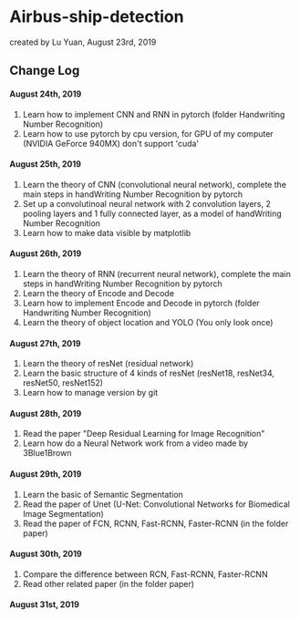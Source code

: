 # Airbus-ship-detection
created by Lu Yuan, August 23rd, 2019

## Change Log
#### August 24th, 2019
1. Learn how to implement CNN and RNN in pytorch (folder Handwriting Number Recognition)
2. Learn how to use pytorch by cpu version, for GPU of my computer (NVIDIA GeForce 940MX) don't support 'cuda'

#### August 25th, 2019
1. Learn the theory of CNN (convolutional neural network), complete the main steps in handWriting Number Recognition by pytorch
2. Set up a convolutinoal neural network with 2 convolution layers, 2 pooling layers and 1 fully connected layer, as a model of handWriting Number Recognition
3. Learn how to make data visible by matplotlib

#### August 26th, 2019
1. Learn the theory of RNN (recurrent neural network), complete the main steps in handWriting Number Recognition by pytorch
2. Learn the theory of Encode and Decode
3. Learn how to implement Encode and Decode in pytorch (folder Handwriting Number Recognition)
4.  Learn the theory of object location and YOLO (You only look once)

#### August 27th, 2019
1. Learn the theory of resNet (residual network)
2. Learn the basic structure of 4 kinds of resNet (resNet18, resNet34, resNet50, resNet152)  
3. Learn how to manage version by git
 

#### August 28th, 2019
1. Read the paper "Deep Residual Learning for Image Recognition"
2. Learn how do a Neural Network work from a video made by 3Blue1Brown

#### August 29th, 2019
1. Learn the basic of Semantic Segmentation
2. Read the paper of Unet (U-Net: Convolutional Networks for Biomedical Image Segmentation)
3. Read the paper of FCN, RCNN, Fast-RCNN, Faster-RCNN (in the folder paper)

#### August 30th, 2019
1. Compare the difference between RCN, Fast-RCNN, Faster-RCNN
2. Read other related paper (in the folder paper)


#### August 31st, 2019
